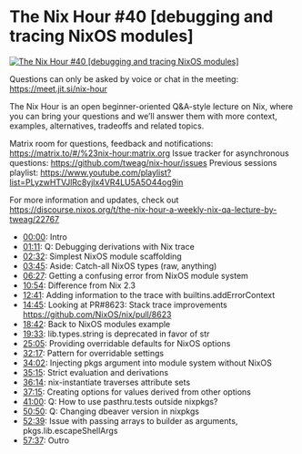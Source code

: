 # The Nix Hour #40 [debugging and tracing NixOS modules]

[![The Nix Hour #40 [debugging and tracing NixOS modules]](https://img.youtube.com/vi/aLy8id4wr-M/0.jpg)](https://www.youtube.com/watch?v=aLy8id4wr-M)

Questions can only be asked by voice or chat in the meeting: https://meet.jit.si/nix-hour

The Nix Hour is an open beginner-oriented Q&A-style lecture on Nix, where you can bring your questions and we’ll answer them with more context, examples, alternatives, tradeoffs and related topics.

Matrix room for questions, feedback and notifications: https://matrix.to/#/%23nix-hour:matrix.org
Issue tracker for asynchronous questions: https://github.com/tweag/nix-hour/issues
Previous sessions playlist: https://www.youtube.com/playlist?list=PLyzwHTVJlRc8yjlx4VR4LU5A5O44og9in

For more information and updates, check out https://discourse.nixos.org/t/the-nix-hour-a-weekly-nix-qa-lecture-by-tweag/22767


* [00:00](https://www.youtube.com/watch?v=aLy8id4wr-M&t=0): Intro
* [01:11](https://www.youtube.com/watch?v=aLy8id4wr-M&t=71): Q: Debugging derivations with Nix trace
* [02:32](https://www.youtube.com/watch?v=aLy8id4wr-M&t=152): Simplest NixOS module scaffolding
* [03:45](https://www.youtube.com/watch?v=aLy8id4wr-M&t=225): Aside: Catch-all NixOS types (raw, anything)
* [06:27](https://www.youtube.com/watch?v=aLy8id4wr-M&t=387): Getting a confusing error from NixOS module system
* [10:54](https://www.youtube.com/watch?v=aLy8id4wr-M&t=654): Difference from Nix 2.3
* [12:41](https://www.youtube.com/watch?v=aLy8id4wr-M&t=761): Adding information to the trace with builtins.addErrorContext
* [14:45](https://www.youtube.com/watch?v=aLy8id4wr-M&t=885): Looking at PR#8623: Stack trace improvements
  https://github.com/NixOS/nix/pull/8623
* [18:42](https://www.youtube.com/watch?v=aLy8id4wr-M&t=1122): Back to NixOS modules example
* [19:33](https://www.youtube.com/watch?v=aLy8id4wr-M&t=1173): lib.types.string is deprecated in favor of str
* [25:05](https://www.youtube.com/watch?v=aLy8id4wr-M&t=1505): Providing overridable defaults for NixOS options
* [32:17](https://www.youtube.com/watch?v=aLy8id4wr-M&t=1937): Pattern for overridable settings
* [34:02](https://www.youtube.com/watch?v=aLy8id4wr-M&t=2042): Injecting pkgs argument into module system without NixOS
* [35:15](https://www.youtube.com/watch?v=aLy8id4wr-M&t=2115): Strict evaluation and derivations
* [36:14](https://www.youtube.com/watch?v=aLy8id4wr-M&t=2174): nix-instantiate traverses attribute sets
* [37:15](https://www.youtube.com/watch?v=aLy8id4wr-M&t=2235): Creating options for values derived from other options
* [41:00](https://www.youtube.com/watch?v=aLy8id4wr-M&t=2460): Q: How to use pasthru.tests outside nixpkgs?
* [50:50](https://www.youtube.com/watch?v=aLy8id4wr-M&t=3050): Q: Changing dbeaver version in nixpkgs
* [52:39](https://www.youtube.com/watch?v=aLy8id4wr-M&t=3159): Issue with passing arrays to builder as arguments, pkgs.lib.escapeShellArgs
* [57:37](https://www.youtube.com/watch?v=aLy8id4wr-M&t=3457): Outro
